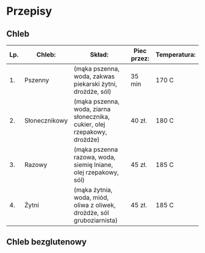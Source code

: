 # Przepisy

## Chleb

|Lp.|Chleb:           |Skład:                                                                           |Piec przez:|Temperatura:|
|---|-----------------|---------------------------------------------------------------------------------|-----------|------------|
|1. |Pszenny          |(mąka pszenna, woda, zakwas piekarski żytni, drożdże, sól)                       |35 min     |170 C       |
|2. |Słonecznikowy    |(mąka pszenna, woda, ziarna słonecznika, cukier, olej rzepakowy, drożdże)        |40 zł.     |180 C       |
|3. |Razowy           |(mąka pszenna razowa, woda, siemię lniane, olej rzepakowy, sól)                  |45 zł.     |185 C       |
|4. |Żytni            |(mąka żytnia, woda, miód, oliwa z oliwek, drożdże, sól gruboziarnista)           |45 zł.     |185 C       |

## Chleb bezglutenowy
